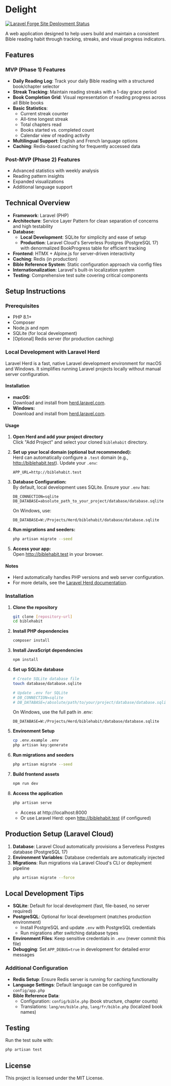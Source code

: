 # Delight

[![Laravel Forge Site Deployment Status](https://img.shields.io/endpoint?url=https%3A%2F%2Fforge.laravel.com%2Fsite-badges%2Fc25df3da-e1dc-4bd9-9f2c-2a0596933e0c%3Fdate%3D1%26label%3D1&style=plastic)](https://forge.laravel.com/servers/940835/sites/2789193)

A web application designed to help users build and maintain a consistent Bible reading habit through tracking, streaks, and visual progress indicators.

## Features

### MVP (Phase 1) Features
- **Daily Reading Log**: Track your daily Bible reading with a structured book/chapter selector
- **Streak Tracking**: Maintain reading streaks with a 1-day grace period
- **Book Completion Grid**: Visual representation of reading progress across all Bible books
- **Basic Statistics**: 
  - Current streak counter
  - All-time longest streak
  - Total chapters read
  - Books started vs. completed count
  - Calendar view of reading activity
- **Multilingual Support**: English and French language options
- **Caching**: Redis-based caching for frequently accessed data

### Post-MVP (Phase 2) Features
- Advanced statistics with weekly analysis
- Reading pattern insights
- Expanded visualizations
- Additional language support

## Technical Overview

- **Framework**: Laravel (PHP)
- **Architecture**: Service Layer Pattern for clean separation of concerns and high testability
- **Database**: 
  - **Local Development**: SQLite for simplicity and ease of setup
  - **Production**: Laravel Cloud's Serverless Postgres (PostgreSQL 17) with denormalized BookProgress table for efficient tracking
- **Frontend**: HTMX + Alpine.js for server-driven interactivity
- **Caching**: Redis (in production)
- **Bible Reference System**: Static configuration approach via config files
- **Internationalization**: Laravel's built-in localization system
- **Testing**: Comprehensive test suite covering critical components

## Setup Instructions

### Prerequisites
- PHP 8.1+
- Composer
- Node.js and npm
- SQLite (for local development)
- [Optional] Redis server (for production caching)

### Local Development with Laravel Herd

Laravel Herd is a fast, native Laravel development environment for macOS and Windows. It simplifies running Laravel projects locally without manual server configuration.

#### Installation

- **macOS:**  
  Download and install from [herd.laravel.com](https://herd.laravel.com/).
- **Windows:**  
  Download and install from [herd.laravel.com](https://herd.laravel.com/).

#### Usage

1. **Open Herd and add your project directory**  
   Click "Add Project" and select your cloned `biblehabit` directory.

2. **Set up your local domain (optional but recommended):**  
   Herd can automatically configure a `.test` domain (e.g., http://biblehabit.test).
   Update your `.env`:
   ```
   APP_URL=http://biblehabit.test
   ```

3. **Database Configuration:**  
   By default, local development uses SQLite. Ensure your `.env` has:
   ```
   DB_CONNECTION=sqlite
   DB_DATABASE=absolute_path_to_your_project/database/database.sqlite
   ```
   On Windows, use:
   ```
   DB_DATABASE=W:/Projects/Herd/biblehabit/database/database.sqlite
   ```

4. **Run migrations and seeders:**  
   ```bash
   php artisan migrate --seed
   ```

5. **Access your app:**  
   Open http://biblehabit.test in your browser.

#### Notes

- Herd automatically handles PHP versions and web server configuration.
- For more details, see the [Laravel Herd documentation](https://herd.laravel.com/docs).

### Installation

1. **Clone the repository**
   ```bash
   git clone [repository-url]
   cd biblehabit
   ```

2. **Install PHP dependencies**
   ```bash
   composer install
   ```

3. **Install JavaScript dependencies**
   ```bash
   npm install
   ```

4. **Set up SQLite database**
   ```bash
   # Create SQLite database file
   touch database/database.sqlite
   
   # Update .env for SQLite
   # DB_CONNECTION=sqlite
   # DB_DATABASE=/absolute/path/to/your/project/database/database.sqlite
   ```
   
   On Windows, use the full path in .env:
   ```
   DB_DATABASE=W:/Projects/Herd/biblehabit/database/database.sqlite
   ```

5. **Environment Setup**
   ```bash
   cp .env.example .env
   php artisan key:generate
   ```

6. **Run migrations and seeders**
   ```bash
   php artisan migrate --seed
   ```

7. **Build frontend assets**
   ```bash
   npm run dev
   ```

8. **Access the application**
   ```bash
   php artisan serve
   ```
   - Access at http://localhost:8000
   - Or use Laravel Herd: open http://biblehabit.test (if configured)

## Production Setup (Laravel Cloud)

1. **Database**: Laravel Cloud automatically provisions a Serverless Postgres database (PostgreSQL 17)
2. **Environment Variables**: Database credentials are automatically injected
3. **Migrations**: Run migrations via Laravel Cloud's CLI or deployment pipeline
   ```bash
   php artisan migrate --force
   ```

## Local Development Tips

- **SQLite**: Default for local development (fast, file-based, no server required)
- **PostgreSQL**: Optional for local development (matches production environment)
  - Install PostgreSQL and update `.env` with PostgreSQL credentials
  - Run migrations after switching database types
- **Environment Files**: Keep sensitive credentials in `.env` (never commit this file)
- **Debugging**: Set `APP_DEBUG=true` in development for detailed error messages

### Additional Configuration

- **Redis Setup**: Ensure Redis server is running for caching functionality
- **Language Settings**: Default language can be configured in `config/app.php`
- **Bible Reference Data**: 
  - Configuration: `config/bible.php` (book structure, chapter counts)
  - Translations: `lang/en/bible.php`, `lang/fr/bible.php` (localized book names)

## Testing

Run the test suite with:
```bash
php artisan test
```

## License

This project is licensed under the MIT License.
